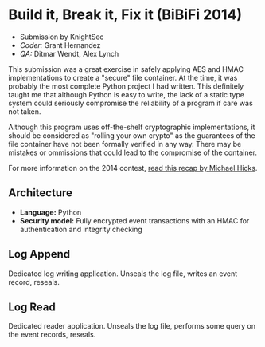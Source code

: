 # Build it, Break it, Fix it (BiBiFi 2014)

* Submission by KnightSec
* *Coder:* Grant Hernandez
* *QA:* Ditmar Wendt, Alex Lynch

This submission was a great exercise in safely applying AES and HMAC
implementations to create a "secure" file container. At the time, it was
probably the most complete Python project I had written. This definitely taught
me that although Python is easy to write, the lack of a static type system
could seriously compromise the reliability of a program if care was not taken.

Although this program uses off-the-shelf cryptographic implementations, it should be considered as "rolling your own crypto" as the guarantees of the file container have not been formally verified in any way. There may be mistakes or ommissions that could lead to the compromise of the container.

For more information on the 2014 contest, [read this recap by Michael Hicks](http://www.pl-enthusiast.net/2014/10/08/bibifi-contest/).

## Architecture
* **Language:** Python
* **Security model:** Fully encrypted event transactions with an HMAC for authentication and integrity checking

## Log Append
Dedicated log writing application. Unseals the log file, writes an event record, reseals.

## Log Read
Dedicated reader application. Unseals the log file, performs some query on the event records, reseals.
